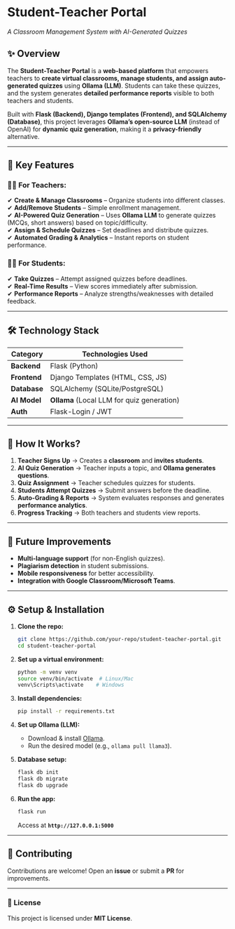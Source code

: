 
# **Student-Teacher Portal**  
*A Classroom Management System with AI-Generated Quizzes*  

## **✨ Overview**  
The **Student-Teacher Portal** is a **web-based platform** that empowers teachers to **create virtual classrooms, manage students, and assign auto-generated quizzes** using **Ollama (LLM)**. Students can take these quizzes, and the system generates **detailed performance reports** visible to both teachers and students.  

Built with **Flask (Backend), Django templates (Frontend), and SQLAlchemy (Database)**, this project leverages **Ollama’s open-source LLM** (instead of OpenAI) for **dynamic quiz generation**, making it a **privacy-friendly** alternative.  

---

## **🚀 Key Features**  

### **👨‍🏫 For Teachers:**  
✔ **Create & Manage Classrooms** – Organize students into different classes.  
✔ **Add/Remove Students** – Simple enrollment management.  
✔ **AI-Powered Quiz Generation** – Uses **Ollama LLM** to generate quizzes (MCQs, short answers) based on topic/difficulty.  
✔ **Assign & Schedule Quizzes** – Set deadlines and distribute quizzes.  
✔ **Automated Grading & Analytics** – Instant reports on student performance.  

### **👨‍🎓 For Students:**  
✔ **Take Quizzes** – Attempt assigned quizzes before deadlines.  
✔ **Real-Time Results** – View scores immediately after submission.  
✔ **Performance Reports** – Analyze strengths/weaknesses with detailed feedback.  

---

## **🛠 Technology Stack**  
| Category       | Technologies Used |  
|----------------|------------------|  
| **Backend**    | Flask (Python)   |  
| **Frontend**   | Django Templates (HTML, CSS, JS) |  
| **Database**   | SQLAlchemy (SQLite/PostgreSQL) |  
| **AI Model**   | **Ollama** (Local LLM for quiz generation) |  
| **Auth**       | Flask-Login / JWT |  

---

## **🔧 How It Works?**  
1. **Teacher Signs Up** → Creates a **classroom** and **invites students**.  
2. **AI Quiz Generation** → Teacher inputs a topic, and **Ollama generates questions**.  
3. **Quiz Assignment** → Teacher schedules quizzes for students.  
4. **Students Attempt Quizzes** → Submit answers before the deadline.  
5. **Auto-Grading & Reports** → System evaluates responses and generates **performance analytics**.  
6. **Progress Tracking** → Both teachers and students view reports.  

---

## **📌 Future Improvements**  
- **Multi-language support** (for non-English quizzes).  
- **Plagiarism detection** in student submissions.  
- **Mobile responsiveness** for better accessibility.  
- **Integration with Google Classroom/Microsoft Teams**.  

---

## **⚙️ Setup & Installation**  
1. **Clone the repo:**  
   ```bash
   git clone https://github.com/your-repo/student-teacher-portal.git
   cd student-teacher-portal
   ```

2. **Set up a virtual environment:**  
   ```bash
   python -m venv venv
   source venv/bin/activate  # Linux/Mac
   venv\Scripts\activate    # Windows
   ```

3. **Install dependencies:**  
   ```bash
   pip install -r requirements.txt
   ```

4. **Set up Ollama (LLM):**  
   - Download & install [Ollama](https://ollama.ai/).  
   - Run the desired model (e.g., `ollama pull llama3`).  

5. **Database setup:**  
   ```bash
   flask db init
   flask db migrate
   flask db upgrade
   ```

6. **Run the app:**  
   ```bash
   flask run
   ```
   Access at **`http://127.0.0.1:5000`**  

---

## **🤝 Contributing**  
Contributions are welcome! Open an **issue** or submit a **PR** for improvements.  

---

### **📜 License**  
This project is licensed under **MIT License**.  
